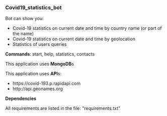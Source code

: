 <h3>Covid19_statistics_bot</h3>
Bot can show you:
<ul>
  <li>Covid-19 statistics on current date and time by country name (or part of the name)</li>
  <li>Covid-19 statistics on current date and time by geolocation</li>
  <li>Statistics of users queries</li>
</ul>

<b>Commands</b>: start, help, statistics, contacts

This application uses <b>MongoDB</b>s

This application uses <b>API</b>s:
<ul>
  <li>https://covid-193.p.rapidapi.com</li>
  <li>http://api.geonames.org</li>
</ul>

<b>Dependencies</b>

All requirements are listed in the file: "requirements.txt"